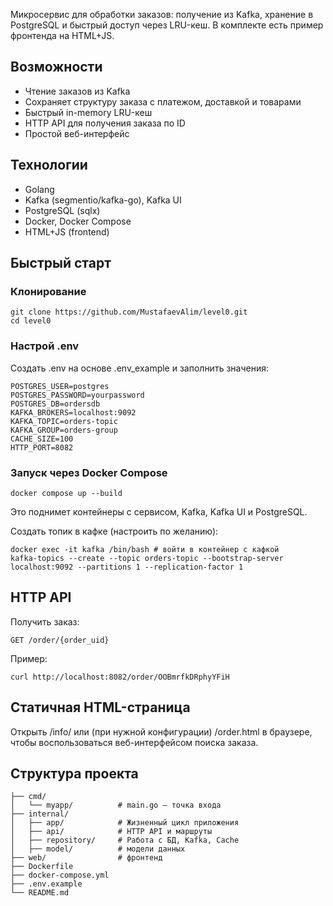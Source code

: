 Микросервис для обработки заказов: получение из Kafka, хранение в PostgreSQL и быстрый доступ через LRU-кеш. В комплекте есть пример фронтенда на HTML+JS.
## Возможности
 - Чтение заказов из Kafka
 - Сохраняет структуру заказа с платежом, доставкой и товарами
 - Быстрый in-memory LRU-кеш
 - HTTP API для получения заказа по ID
 - Простой веб-интерфейс

## Технологии
 - Golang
 - Kafka (segmentio/kafka-go), Kafka UI
 - PostgreSQL (sqlx)
 - Docker, Docker Compose
 - HTML+JS (frontend)

## Быстрый старт
  ### Клонирование
    git clone https://github.com/MustafaevAlim/level0.git
    cd level0

  ### Настрой .env
Создать .env на основе .env_example и заполнить значения:
    
    POSTGRES_USER=postgres
    POSTGRES_PASSWORD=yourpassword
    POSTGRES_DB=ordersdb
    KAFKA_BROKERS=localhost:9092
    KAFKA_TOPIC=orders-topic
    KAFKA_GROUP=orders-group
    CACHE_SIZE=100
    HTTP_PORT=8082

   ### Запуск через Docker Compose
    docker compose up --build

Это поднимет контейнеры с сервисом, Kafka, Kafka UI и PostgreSQL.

Создать топик в кафке (настроить по желанию):

    docker exec -it kafka /bin/bash # войти в контейнер с кафкой 
    kafka-topics --create --topic orders-topic --bootstrap-server localhost:9092 --partitions 1 --replication-factor 1


## HTTP API
Получить заказ:

    GET /order/{order_uid}
Пример:

    curl http://localhost:8082/order/OOBmrfkDRphyYFiH

## Статичная HTML-страница
Открыть /info/ или (при нужной конфигурации) /order.html в браузере, чтобы воспользоваться веб-интерфейсом поиска заказа.
## Структура проекта
    ├── cmd/
    │   └── myapp/          # main.go — точка входа
    ├── internal/
    │   ├── app/            # Жизненный цикл приложения
    │   ├── api/            # HTTP API и маршруты
    │   ├── repository/     # Работа с БД, Kafka, Cache
    │   ├── model/          # модели данных
    ├── web/                # фронтенд
    ├── Dockerfile
    ├── docker-compose.yml
    ├── .env.example
    └── README.md
